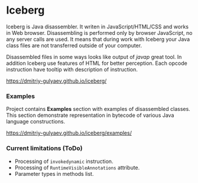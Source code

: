 # Iceberg

Iceberg is Java disassembler. It writen in JavaScript/HTML/CSS and works in Web browser. Disassembling is performed only by browser JavaScript, no any server calls are used. It means that during work with Iceberg your Java class files are not transferred outside of your computer.

Disassembled files in some ways looks like output of *javap* great tool. In addition Iceberg use features of HTML for better perception. Each opcode instruction have tooltip with description of instruction.

https://dmitriy-gulyaev.github.io/iceberg/

### Examples

Project contains **Examples** section with examples of disassembled classes. This section demonstrate representation in bytecode of various Java language constructions.

https://dmitriy-gulyaev.github.io/iceberg/examples/

### Current limitations (ToDo)

- Processing of `invokedynamic` instruction.
- Processing of `RuntimeVisibleAnnotations` attribute.
- Parameter types in methods list.